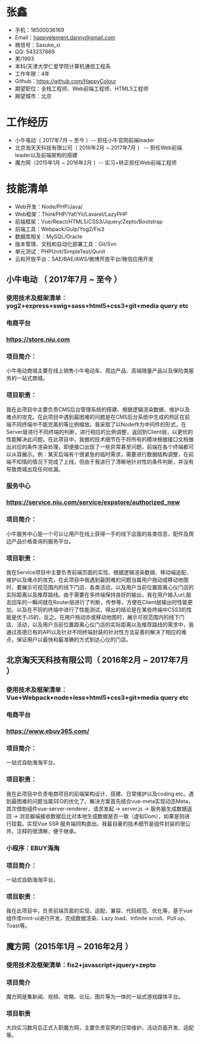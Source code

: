 
# 张鑫 
- 手机：18500036169
- Email：happyelement.danny@gmail.com
- 微信号：Sasuke_xi
- QQ: 543237869
- 男/1993
- 本科/天津大学仁爱学院计算机通信工程系
- 工作年限：4年
- Github：https://github.com/HappyColour
- 期望职位：全栈工程师、Web前端工程师、HTML5工程师
- 期望城市：北京

# 工作经历
- 小牛电动（ 2017年7月 ~ 至今 ）-- 担任小牛官网前端leader
- 北京淘天天科技有限公司（ 2016年2月 ~ 2017年7月 ） -- 担任Web前端leader以及前端架构的搭建
- 魔方网（2015年1月 ~ 2016年2月 ）-- 实习+转正担任Web前端工程师

# 技能清单
- Web开发：Node/PHP/Java/
- Web框架：ThinkPHP/Yaf/Yii/Lavarel/LazyPHP
- 前端框架：Vue/React/HTML5/CSS3/Jquery/Zepto/Bootstrap
- 前端工具：Webpack/Gulp/Yog2/Fis3
- 数据库相关：MySQL/Oracle
- 版本管理、文档和自动化部署工具：Git/Svn
- 单元测试：PHPUnit/SimpleTest/Qunit
- 云和开放平台：SAE/BAE/AWS/微博开放平台/微信应用开发
  
## 小牛电动 （ 2017年7月 ~ 至今 ）
### 使用技术及框架清单：yog2+express+swig+sass+html5+css3+git+media query etc
### 电商平台
### https://store.niu.com
### 项目简介：
小牛电动商城主要在线上销售小牛电动车、周边产品、高端限量产品以及保险类服务的一站式商城。
### 项目职责：
我在此项目中主要负责CMS后台管理系统的搭建、根据逻辑渲染数据、维护以及难点的攻克。在此项目中遇到最困难的问题是在CMS后台系统中生成的热区在前端不同终端中不能完美的等比例缩放。我采取了以Node作为中间件的形式，在Server层进行不同终端的判断，进行相应的比例调整，返回到Client层，以更优的性能解决此问题。在此项目中，我做的技术细节在于将所有的模块根据接口文档做出对应的条件渲染处理，即便接口出现了一些异常甚至问题，前端在各个终端都可以从容展示。例：某天后端有个很紧急的临时需求，需要进行数据结构调整，在前端不知情的情况下完成了上线，但由于我进行了清晰地针对性的条件判断，并没有导致商城出现任何纰漏。

### 服务中心
### https://service.niu.com/service/expstore/authorized_new
### 项目简介：
小牛服务中心是一个可以让用户在线上获得一手的线下店面的各类信息，配件及周边产品价格查询的服务平台。
### 项目职责：
我在Service项目中主要负责前端页面的实现、根据逻辑渲染数据、移动端适配、维护以及难点的攻克，在此项目中我遇到最困难的问题当属用户拖动或移动地图时，要展示可视范围内的线下门店、各类活动，以及用户当前位置距离心仪门店的实际距离以及推荐路线。由于需要在多终端保持良好的输出，我在用户输入url,敲击回车的一瞬间就在Router层进行了判断，传参等，方便在Client层输出时性能更加，以及在不同的终端中进行了性能测试，得出的结论是在某些终端中CSS3的性能是优于JS的，反之。在用户拖动亦或移动地图时，展示可视范围内的线下门店、活动，以及用户当前位置距离心仪门店的实际距离以及推荐路线的需求中，我通过高德已有的API以及针对不同终端封装的针对性方法妥善的解决了相应的难点，保证用户以最快和最准确的方式到达心仪的门店。

## 北京淘天天科技有限公司（ 2016年2月 ~ 2017年7月 ）
### 使用技术及框架清单：Vue+Webpack+node+less+html5+css3+git+media query etc
### 电商平台
### https://www.ebuy365.com/
### 项目简介：
一站式自助海淘平台。
### 项目职责：
我在此项目中负责电商项目的前端架构设计、搭建、日常维护以及coding etc。遇到最困难的问题当属SEO的优化了。解决方案首先结合vue-meta实现动态Meta，其次借助组件vue-server-renderer，请求发起 -> server.js -> 服务器生成数据返回 -> 浏览器端接收数据后比对本地生成数据是否一致（虚拟Dom），如果是则进行挂载。实现Vue SSR 服务端同构直出。我最自豪的技术细节是组件封装的很公共，注释的很清晰，便于继承。

### 小程序：EBUY海淘
### 项目简介：
一站式自助海淘平台。
### 项目职责：
我在此项目中，负责前端页面的实现、适配、兼容、代码规范、优化等，基于vue组件库mint-ui进行开发，完成数据渲染、Lazy load、Infinite scroll、Pull up、Toast等。

## 魔方网（2015年1月 ~ 2016年2月 ）
### 使用技术及框架清单：fis2+javascript+jquery+zepto
### 项目简介
魔方网是集新闻、视频、攻略、论坛、图片等为一体的一站式游戏媒体平台。
### 项目职责
大四实习数月后正式入职魔方网，主要负责官网的日常维护，活动页面开发、适配等。
